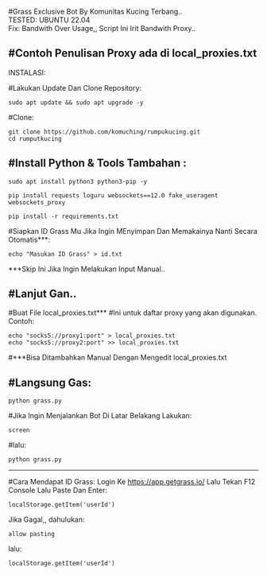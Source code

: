 #Grass Exclusive Bot By Komunitas Kucing Terbang..  
TESTED: UBUNTU 22.04  
Fix: Bandwith Over Usage,, Script Ini Irit Bandwith Proxy..  

#Contoh Penulisan Proxy ada di local_proxies.txt
----------------------------------

INSTALASI:

#Lakukan Update Dan Clone Repository:
```
sudo apt update && sudo apt upgrade -y
```
#Clone:
```
git clone https://github.com/komuching/rumpukucing.git
cd rumputkucing

```
#Install Python & Tools Tambahan :
----------------------------------

```
sudo apt install python3 python3-pip -y
```
```
pip install requests loguru websockets==12.0 fake_useragent websockets_proxy
```
```
pip install -r requirements.txt
```
#Siapkan ID Grass Mu Jika Ingin MEnyimpan Dan Memakainya Nanti Secara Otomatis***:
```
echo "Masukan ID Grass" > id.txt
```
***Skip Ini Jika Ingin Melakukan Input Manual..

#Lanjut Gan..
----------------------------------

#Buat File local_proxies.txt***
#Ini untuk daftar proxy yang akan digunakan. Contoh:
```
echo "socks5://proxy1:port" > local_proxies.txt
echo "socks5://proxy2:port" >> local_proxies.txt
```
#***Bisa Ditambahkan Manual Dengan Mengedit local_proxies.txt

#Langsung Gas:
----------------------------------

```
python grass.py
```
#Jika Ingin Menjalankan Bot Di Latar Belakang Lakukan:
```
screen
```
#lalu:
```
python grass.py
```
----------------------------------



#Cara Mendapat ID Grass:
Login Ke https://app.getgrass.io/
Lalu Tekan F12
Console
Lalu Paste Dan Enter:
```
localStorage.getItem('userId')
```
Jika Gagal,, 
dahulukan:
```
allow pasting
```
lalu:
```
localStorage.getItem('userId')
```
